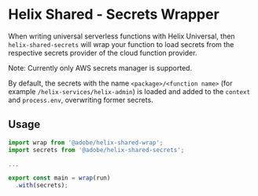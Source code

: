 # Helix Shared - Secrets Wrapper

When writing universal serverless functions with Helix Universal, then `helix-shared-secrets` will wrap your function
to load secrets from the respective secrets provider of the cloud function provider.

Note: Currently only AWS secrets manager is supported.

By default, the secrets with the name `<package>/<function name>` (for example `/helix-services/helix-admin`) 
is loaded and added to the `context` and `process.env`, overwriting former secrets.


## Usage

```javascript
import wrap from '@adobe/helix-shared-wrap';
import secrets from '@adobe/helix-shared-secrets';

...

export const main = wrap(run)
  .with(secrets);
```
